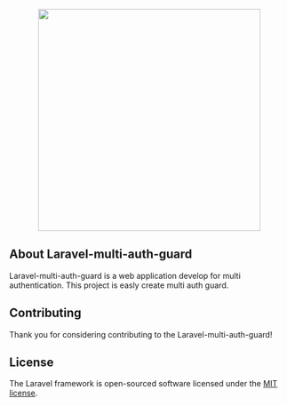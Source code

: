 <p align="center"><a href="https://laravel.com" target="_blank"><img src="https://raw.githubusercontent.com/laravel/art/master/logo-lockup/5%20SVG/2%20CMYK/1%20Full%20Color/laravel-logolockup-cmyk-red.svg" width="400"></a></p>

## About Laravel-multi-auth-guard

Laravel-multi-auth-guard is a web application develop for multi authentication. This project is easly create multi auth guard.


## Contributing

Thank you for considering contributing to the Laravel-multi-auth-guard! 

## License

The Laravel framework is open-sourced software licensed under the [MIT license](https://opensource.org/licenses/MIT).
